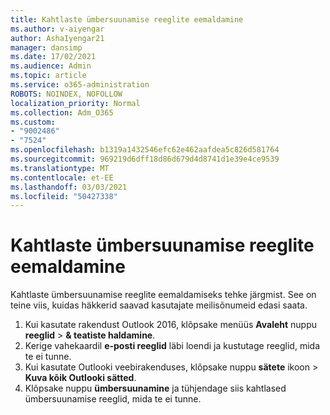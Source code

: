 ```yaml
---
title: Kahtlaste ümbersuunamise reeglite eemaldamine
ms.author: v-aiyengar
author: AshaIyengar21
manager: dansimp
ms.date: 17/02/2021
ms.audience: Admin
ms.topic: article
ms.service: o365-administration
ROBOTS: NOINDEX, NOFOLLOW
localization_priority: Normal
ms.collection: Adm_O365
ms.custom:
- "9002486"
- "7524"
ms.openlocfilehash: b1319a1432546efc62e462aafdea5c826d581764
ms.sourcegitcommit: 969219d6dff18d86d679d4d8741d1e39e4ce9539
ms.translationtype: MT
ms.contentlocale: et-EE
ms.lasthandoff: 03/03/2021
ms.locfileid: "50427338"
---
```

# <a name="remove-suspicious-forwarding-rules"></a>Kahtlaste ümbersuunamise reeglite eemaldamine

Kahtlaste ümbersuunamise reeglite eemaldamiseks tehke järgmist. See on teine viis, kuidas häkkerid saavad kasutajate meilisõnumeid edasi saata.

1. Kui kasutate rakendust Outlook 2016, klõpsake menüüs **Avaleht** nuppu **reeglid**  >  **& teatiste haldamine**. 
1. Kerige vahekaardil **e-posti reeglid** läbi loendi ja kustutage reeglid, mida te ei tunne.
1. Kui kasutate Outlooki veebirakenduses, klõpsake nuppu **sätete** ikoon > **Kuva kõik Outlooki sätted**.
1. Klõpsake nuppu **ümbersuunamine** ja tühjendage siis kahtlased ümbersuunamise reeglid, mida te ei tunne.
